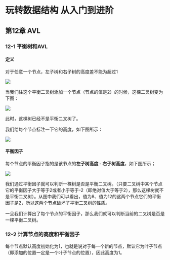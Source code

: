 # 玩转数据结构 从入门到进阶

## 第12章 AVL

### 12-1 平衡树和AVL

#### 定义

对于任意一个节点，左子树和右子树的高度差不能为超过1

![](http://oklbfi1yj.bkt.clouddn.com/%E7%8E%A9%E8%BD%AC%E6%95%B0%E6%8D%AE%E7%BB%93%E6%9E%84%20%E4%BB%8E%E5%85%A5%E9%97%A8%E5%88%B0%E8%BF%9B%E9%98%B6/1.png)

当我们往这个平衡二叉树添加一个节点（节点的值是2）的时候，这棵二叉树变为下图：

![](http://oklbfi1yj.bkt.clouddn.com/%E7%8E%A9%E8%BD%AC%E6%95%B0%E6%8D%AE%E7%BB%93%E6%9E%84%20%E4%BB%8E%E5%85%A5%E9%97%A8%E5%88%B0%E8%BF%9B%E9%98%B6/2.png)

此时，这棵树已经不是平衡二叉树了。

我们给每个节点标注一下它的高度，如下图所示：

![](http://oklbfi1yj.bkt.clouddn.com/%E7%8E%A9%E8%BD%AC%E6%95%B0%E6%8D%AE%E7%BB%93%E6%9E%84%20%E4%BB%8E%E5%85%A5%E9%97%A8%E5%88%B0%E8%BF%9B%E9%98%B6/3.png)

#### 平衡因子

每个节点的平衡因子指的是该节点的**左子树高度 - 右子树高度**，如下图所示；

![](http://oklbfi1yj.bkt.clouddn.com/%E7%8E%A9%E8%BD%AC%E6%95%B0%E6%8D%AE%E7%BB%93%E6%9E%84%20%E4%BB%8E%E5%85%A5%E9%97%A8%E5%88%B0%E8%BF%9B%E9%98%B6/4.png)

我们通过平衡因子就可以判断一棵树是否是平衡二叉树。（只要二叉树中某个节点它的平衡因子大于等于2或者小于等于-2（即绝对值大于等于2），那么这棵树就不是平衡二叉树）。从图中我们可以看出，值为8、值为12的这两个节点它们的平衡因子是2，所以这两个节点破坏了平衡二叉树的性质。

一旦我们计算出了每个节点的平衡因子，那么我们就可以判断当前的二叉树是否是一棵平衡二叉树。

### 12-2 计算节点的高度和平衡因子

每个节点默认高度初始化为1，也就是说对于每一个新的节点，默认它为叶子节点（即添加的位置一定是一个叶子节点的位置），因此高度为1。











